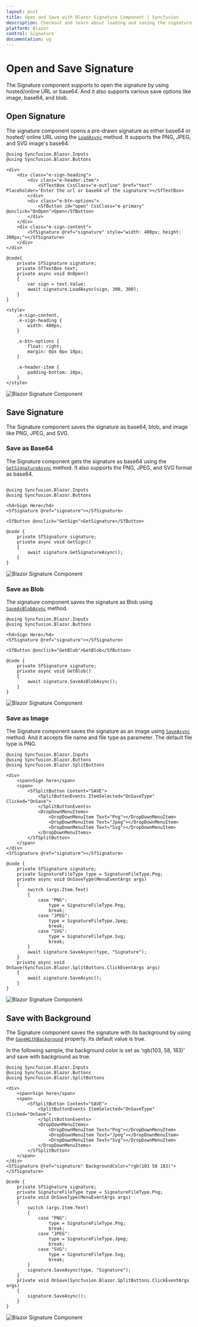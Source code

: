 ```yaml
---
layout: post
title: Open and Save with Blazor Signature Component | Syncfusion
description: Checkout and learn about loading and saving the signature with Blazor Signature component in Blazor Server App and Blazor WebAssembly App.
platform: Blazor
control: Signature
documentation: ug
---
```


# Open and Save Signature

The Signature component supports to open the signature by using hosted/online URL or base64. And it also supports various save options like image, base64, and blob.

## Open Signature

The signature component opens a pre-drawn signature as either base64 or hosted/ online URL using the [`LoadAsync`](https://help.syncfusion.com/cr/blazor/Syncfusion.Blazor.Inputs.SfSignature.html#Syncfusion_Blazor_Inputs_SfSignature_LoadAsync_System_String_System_Int32_System_Int32_) method. It supports the PNG, JPEG, and SVG image's base64.

```cshtml
@using Syncfusion.Blazor.Inputs
@using Syncfusion.Blazor.Buttons

<div>
    <div class="e-sign-heading">
        <div class="e-header-item">
            <SfTextBox CssClass="e-outline" @ref="text" Placeholder='Enter the url or base64 of the signature'></SfTextBox>
        </div>
        <div class="e-btn-options">
            <SfButton id="open" CssClass="e-primary" @onclick="OnOpen">Open</SfButton>
        </div>
    </div>
    <div class="e-sign-content">
        <SfSignature @ref="signature" style="width: 400px; height: 300px;"></SfSignature>
    </div>
</div>

@code{
    private SfSignature signature;
    private SfTextBox text;
    private async void OnOpen()
    {
        var sign = text.Value;
        await signature.LoadAsync(sign, 300, 300);
    }
}

<style>
    .e-sign-content,
    .e-sign-heading {
        width: 400px;
    }

    .e-btn-options {
        float: right;
        margin: 0px 0px 10px;
    }

    .e-header-item {
        padding-bottom: 10px;
    }
</style>
```

![Blazor Signature Component](./images/blazor-signature-open-image.png)

## Save Signature

The Signature component saves the signature as base64, blob, and image like PNG, JPEG, and SVG.

### Save as Base64

The Signature component gets the signature as base64 using the [`GetSignatureAsync`](https://help.syncfusion.com/cr/blazor/Syncfusion.Blazor.Inputs.SfSignature.html#Syncfusion_Blazor_Inputs_SfSignature_GetSignatureAsync_Syncfusion_Blazor_Inputs_SignatureFileType_) method. It also supports the PNG, JPEG, and SVG format as base64.

```cshtml

@using Syncfusion.Blazor.Inputs
@using Syncfusion.Blazor.Buttons

<h4>Sign Here</h4>
<SfSignature @ref="signature"></SfSignature>

<SfButton @onclick="GetSign">GetSignature</SfButton>

@code {
    private SfSignature signature;
    private async void GetSign()
    {
        await signature.GetSignatureAsync();
    }
}
```

![Blazor Signature Component](./images/blazor-signature-save-base.png)

### Save as Blob

The signature component saves the signature as Blob using [`SaveAsBlobAsync`](https://help.syncfusion.com/cr/blazor/Syncfusion.Blazor.Inputs.SfSignature.html#Syncfusion_Blazor_Inputs_SfSignature_SaveAsBlobAsync) method.

```cshtml
@using Syncfusion.Blazor.Inputs
@using Syncfusion.Blazor.Buttons

<h4>Sign Here</h4>
<SfSignature @ref="signature"></SfSignature>

<SfButton @onclick="GetBlob">GetBlob</SfButton>

@code {
    private SfSignature signature;
    private async void GetBlob()
    {
        await signature.SaveAsBlobAsync();
    }
}
```

![Blazor Signature Component](./images/blazor-signature-save-blob.png)

### Save as Image

The Signature component saves the signature as an image using [`SaveAsync`](https://help.syncfusion.com/cr/blazor/Syncfusion.Blazor.Inputs.SfSignature.html#Syncfusion_Blazor_Inputs_SfSignature_SaveAsync_Syncfusion_Blazor_Inputs_SignatureFileType_System_String_) method. And it accepts file name and file type as parameter. The default file type is PNG.

```cshtml
@using Syncfusion.Blazor.Inputs
@using Syncfusion.Blazor.Buttons
@using Syncfusion.Blazor.SplitButtons

<div>
    <span>Sign here</span>
    <span>
        <SfSplitButton Content="SAVE">
            <SplitButtonEvents ItemSelected="OnSaveType" Clicked="OnSave">
            </SplitButtonEvents>
            <DropDownMenuItems>
                <DropDownMenuItem Text="Png"></DropDownMenuItem>
                <DropDownMenuItem Text="Jpeg"></DropDownMenuItem>
                <DropDownMenuItem Text="Svg"></DropDownMenuItem>
            </DropDownMenuItems>
        </SfSplitButton>
    </span>
</div>
<SfSignature @ref="signature"></SfSignature>

@code {
    private SfSignature signature;
    private SignatureFileType type = SignatureFileType.Png;
    private async void OnSaveType(MenuEventArgs args)
    {
        switch (args.Item.Text)
        {
            case "PNG":
                type = SignatureFileType.Png;
                break;
            case "JPEG":
                type = SignatureFileType.Jpeg;
                break;
            case "SVG":
                type = SignatureFileType.Svg;
                break;
        }
        await signature.SaveAsync(type, "Signature");
    }
    private async void OnSave(Syncfusion.Blazor.SplitButtons.ClickEventArgs args)
    {
        await signature.SaveAsync();
    }
}
```

![Blazor Signature Component](./images/blazor-signature-save-image.png)

## Save with Background

The Signature component saves the signature with its background by using the [`SaveWithBackground`](https://help.syncfusion.com/cr/blazor/Syncfusion.Blazor.Inputs.SfSignature.html#Syncfusion_Blazor_Inputs_SfSignature_SaveWithBackground) property. Its default value is true.

In the following sample, the background color is set as ‘rgb(103, 58, 183)’ and save with background as true.

```cshtml
@using Syncfusion.Blazor.Inputs
@using Syncfusion.Blazor.Buttons
@using Syncfusion.Blazor.SplitButtons

<div>
    <span>Sign here</span>
    <span>
        <SfSplitButton Content="SAVE">
            <SplitButtonEvents ItemSelected="OnSaveType" Clicked="OnSave">
            </SplitButtonEvents>
            <DropDownMenuItems>
                <DropDownMenuItem Text="Png"></DropDownMenuItem>
                <DropDownMenuItem Text="Jpeg"></DropDownMenuItem>
                <DropDownMenuItem Text="Svg"></DropDownMenuItem>
            </DropDownMenuItems>
        </SfSplitButton>
    </span>
</div>
<SfSignature @ref="signature" BackgroundColor="rgb(103 58 183)"></SfSignature>

@code {
    private SfSignature signature;
    private SignatureFileType type = SignatureFileType.Png;
    private void OnSaveType(MenuEventArgs args)
    {
        switch (args.Item.Text)
        {
            case "PNG":
                type = SignatureFileType.Png;
                break;
            case "JPEG":
                type = SignatureFileType.Jpeg;
                break;
            case "SVG":
                type = SignatureFileType.Svg;
                break;
        }
        signature.SaveAsync(type, "Signature");
    }
    private void OnSave(Syncfusion.Blazor.SplitButtons.ClickEventArgs args)
    {
        signature.SaveAsync();
    }
}
```

![Blazor Signature Component](./images/blazor-signature-save-bg.png)